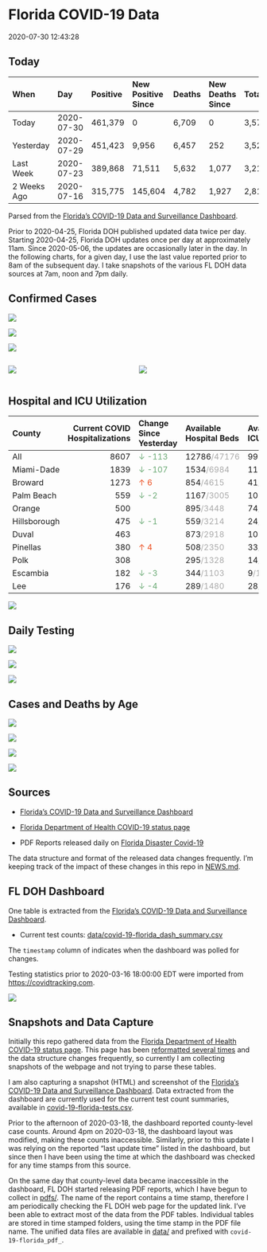 Florida COVID-19 Data
================
2020-07-30 12:43:28

## Today

| When        | Day        | Positive | New Positive Since | Deaths | New Deaths Since | Total     |
| :---------- | :--------- | :------- | :----------------- | :----- | :--------------- | :-------- |
| Today       | 2020-07-30 | 461,379  | 0                  | 6,709  | 0                | 3,579,117 |
| Yesterday   | 2020-07-29 | 451,423  | 9,956              | 6,457  | 252              | 3,526,765 |
| Last Week   | 2020-07-23 | 389,868  | 71,511             | 5,632  | 1,077            | 3,210,942 |
| 2 Weeks Ago | 2020-07-16 | 315,775  | 145,604            | 4,782  | 1,927            | 2,815,618 |

Parsed from the [Florida’s COVID-19 Data and Surveillance
Dashboard](https://fdoh.maps.arcgis.com/apps/opsdashboard/index.html#/8d0de33f260d444c852a615dc7837c86).

Prior to 2020-04-25, Florida DOH published updated data twice per day.
Starting 2020-04-25, Florida DOH updates once per day at approximately
11am. Since 2020-05-06, the updates are occasionally later in the day.
In the following charts, for a given day, I use the last value reported
prior to 8am of the subsequent day. I take snapshots of the various FL
DOH data sources at 7am, noon and 7pm daily.

## Confirmed Cases

![](plots/covid-19-florida-daily-test-changes.png)

![](plots/covid-19-florida-deaths-by-day.png)

![](plots/covid-19-florida-county-top-6.png)

<div class="columns">

<div class="column is-full-mobile">

![](plots/covid-19-florida-testing.png)

</div>

<div class="column is-full-mobile">

![](plots/covid-19-florida-total-positive.png)

</div>

</div>

## Hospital and ICU Utilization

| County       | Current COVID Hospitalizations | Change Since Yesterday                     | Available Hospital Beds                      | Available ICU Beds                        |
| :----------- | -----------------------------: | :----------------------------------------- | :------------------------------------------- | :---------------------------------------- |
| All          |                           8607 | <span style="color: #6BAA75">↓ -113</span> | 12786<span style="color: #aaa">/47176</span> | 998<span style="color: #aaa">/5208</span> |
| Miami-Dade   |                           1839 | <span style="color: #6BAA75">↓ -107</span> | 1534<span style="color: #aaa">/6984</span>   | 111<span style="color: #aaa">/891</span>  |
| Broward      |                           1273 | <span style="color: #EC4E20">↑ 6</span>    | 854<span style="color: #aaa">/4615</span>    | 41<span style="color: #aaa">/481</span>   |
| Palm Beach   |                            559 | <span style="color: #6BAA75">↓ -2</span>   | 1167<span style="color: #aaa">/3005</span>   | 102<span style="color: #aaa">/321</span>  |
| Orange       |                            500 |                                            | 895<span style="color: #aaa">/3448</span>    | 74<span style="color: #aaa">/298</span>   |
| Hillsborough |                            475 | <span style="color: #6BAA75">↓ -1</span>   | 559<span style="color: #aaa">/3214</span>    | 24<span style="color: #aaa">/364</span>   |
| Duval        |                            463 |                                            | 873<span style="color: #aaa">/2918</span>    | 105<span style="color: #aaa">/336</span>  |
| Pinellas     |                            380 | <span style="color: #EC4E20">↑ 4</span>    | 508<span style="color: #aaa">/2350</span>    | 33<span style="color: #aaa">/264</span>   |
| Polk         |                            308 |                                            | 295<span style="color: #aaa">/1328</span>    | 14<span style="color: #aaa">/150</span>   |
| Escambia     |                            182 | <span style="color: #6BAA75">↓ -3</span>   | 344<span style="color: #aaa">/1103</span>    | 9<span style="color: #aaa">/132</span>    |
| Lee          |                            176 | <span style="color: #6BAA75">↓ -4</span>   | 289<span style="color: #aaa">/1480</span>    | 28<span style="color: #aaa">/114</span>   |

![](plots/covid-19-florida-icu-usage.png)

## Daily Testing

![](plots/covid-19-florida-tests-per-case.png)

<!-- ![](plots/covid-19-florida-change-new-cases.png) -->

![](plots/covid-19-florida-tests-percent-positive.png)

![](plots/covid-19-florida-test-and-case-growth.png)

## Cases and Deaths by Age

![](plots/covid-19-florida-weekly-events-by-age.png)

![](plots/covid-19-florida-age.png)

![](plots/covid-19-florida-age-deaths.png)

![](plots/covid-19-florida-age-sex.png)

## Sources

  - [Florida’s COVID-19 Data and Surveillance
    Dashboard](https://fdoh.maps.arcgis.com/apps/opsdashboard/index.html#/8d0de33f260d444c852a615dc7837c86)

  - [Florida Department of Health COVID-19 status
    page](http://www.floridahealth.gov/diseases-and-conditions/COVID-19/)

  - PDF Reports released daily on [Florida Disaster
    Covid-19](http://www.floridahealth.gov/diseases-and-conditions/COVID-19/)

The data structure and format of the released data changes frequently.
I’m keeping track of the impact of these changes in this repo in
[NEWS.md](NEWS.md).

## FL DOH Dashboard

One table is extracted from the [Florida’s COVID-19 Data and
Surveillance
Dashboard](https://fdoh.maps.arcgis.com/apps/opsdashboard/index.html#/8d0de33f260d444c852a615dc7837c86).

  - Current test counts:
    [data/covid-19-florida\_dash\_summary.csv](data/covid-19-florida_dash_summary.csv)

The `timestamp` column of indicates when the dashboard was polled for
changes.

Testing statistics prior to 2020-03-16 18:00:00 EDT were imported from
<https://covidtracking.com>.

![](screenshots/fodh_maps_arcgis_com__apps__opsdashboard.png)

## Snapshots and Data Capture

Initially this repo gathered data from the [Florida Department of Health
COVID-19 status
page](http://www.floridahealth.gov/diseases-and-conditions/COVID-19/).
This page has been [reformatted several
times](screenshots/floridahealth_gov__diseases-and-conditions__COVID-19.png)
and the data structure changes frequently, so currently I am collecting
snapshots of the webpage and not trying to parse these tables.

I am also capturing a snapshot (HTML) and screenshot of the [Florida’s
COVID-19 Data and Surveillance
Dashboard](https://fdoh.maps.arcgis.com/apps/opsdashboard/index.html#/8d0de33f260d444c852a615dc7837c86).
Data extracted from the dashboard are currently used for the current
test count summaries, available in
[covid-19-florida-tests.csv](covid-19-florida-tests.csv).

Prior to the afternoon of 2020-03-18, the dashboard reported
county-level case counts. Around 4pm on 2020-03-18, the dashboard layout
was modified, making these counts inaccessible. Similarly, prior to this
update I was relying on the reported “last update time” listed in the
dashboard, but since then I have been using the time at which the
dashboard was checked for any time stamps from this source.

On the same day that county-level data became inaccessible in the
dashboard, FL DOH started releasing PDF reports, which I have begun to
collect in [pdfs/](pdfs/). The name of the report contains a time stamp,
therefore I am periodically checking the FL DOH web page for the updated
link. I’ve been able to extract most of the data from the PDF tables.
Individual tables are stored in time stamped folders, using the time
stamp in the PDF file name. The unified data files are available in
[data/](data/) and prefixed with `covid-19-florida_pdf_`.
